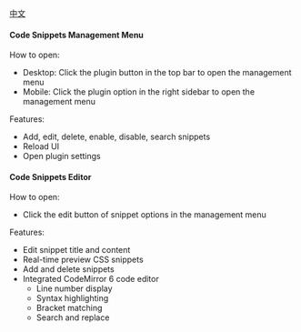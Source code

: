 [中文](https://github.com/TCOTC/snippets/blob/main/README_zh_CN.md)

#### Code Snippets Management Menu

How to open:

- Desktop: Click the plugin button in the top bar to open the management menu
- Mobile: Click the plugin option in the right sidebar to open the management menu

Features:

- Add, edit, delete, enable, disable, search snippets
- Reload UI
- Open plugin settings

#### Code Snippets Editor

How to open:

- Click the edit button of snippet options in the management menu

Features:

- Edit snippet title and content
- Real-time preview CSS snippets
- Add and delete snippets
- Integrated CodeMirror 6 code editor
  - Line number display
  - Syntax highlighting
  - Bracket matching
  - Search and replace